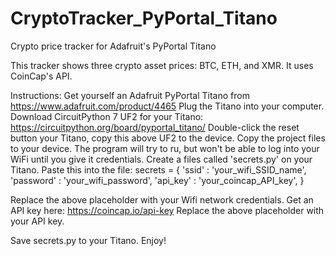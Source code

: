 # CryptoTracker_PyPortal_Titano
 Crypto price tracker for Adafruit's PyPortal Titano

This tracker shows three crypto asset prices: BTC, ETH, and XMR. It uses CoinCap's API.

Instructions:
Get yourself an Adafruit PyPortal Titano from https://www.adafruit.com/product/4465
Plug the Titano into your computer.
Download CircuitPython 7 UF2 for your Titano: https://circuitpython.org/board/pyportal_titano/
Double-click the reset button your Titano, copy this above UF2 to the device.
Copy the project files to your device. The program will try to ru, but won't be able to log into your WiFi until you give it credentials.
Create a files called 'secrets.py' on your Titano.
Paste this into the file:
secrets = {
    'ssid' : 'your_wifi_SSID_name',
    'password' : 'your_wifi_password',
    'api_key' : 'your_coincap_API_key',
    }

Replace the above placeholder with your Wifi network credentials.
Get an API key here: https://coincap.io/api-key
Replace the above placeholder with your API key.

Save secrets.py to your Titano. 
Enjoy!